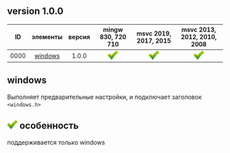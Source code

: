 ﻿
[P]: ../images/progress.png
[V]: ../images/success.png
[X]: ../images/failed.png
[D]: ../images/danger.png
[E]: ../images/empty.png
[N]: ../images/na.png

version 1.0.0
---

| **ID** | элементы     | версия | mingw 830, 720 710 | msvc 2019, 2017, 2015 | msvc 2013, 2012, 2010, 2008 |  
|:------:|:------------:|:------:|:------------------:|:---------------------:|:---------------------------:|  
|  0000  | [windows][M] | 1.0.0  |   [![V]][MINGW]    |  [![V]][VS-NEW]       | [![V]][VS-OLD]              |  

[M]:       #windows          "подключение <windows.h>"  
[MINGW]:   #mingw-new        "поддержка компиляторов mingw"  
[VS-NEW]:  #msvc-new         "поддержка новых компиляторов msvc"  
[VS-OLD]:  #msvc-old         "поддержка старых компиляторов msvc"  

windows
----
Выполняет предварительные настройки,
и подключает заголовок `<windows.h>`  


[![V]][M] особенность  
---------------------
поддерживается только windows  
